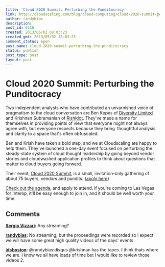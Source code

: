 ```yaml
---
title: 'Cloud 2020 Summit: Perturbing the Punditocracy'
link: http://cloudscaling.com/blog/cloud-computing/cloud-2020-summit-perturbing-the-punditocracy/
author: randybias
description: 
post_id: 6216
created: 2013/05/02 08:03:23
created_gmt: 2013/05/02 15:03:23
comment_status: open
post_name: cloud-2020-summit-perturbing-the-punditocracy
status: publish
post_type: post
layout: post
---
```


# Cloud 2020 Summit: Perturbing the Punditocracy

Two independent analysts who have contributed an unvarnished voice of pragmatism to the cloud conversation are Ben Kepes of [Diversity Limited](http://diversity.net.nz/) and Krishnan Subramanian of [Rishidot](http://krishworld.com/). They've made a name for themselves in providing points of view that everyone might not always agree with, but everyone respects because they bring  thoughtful analysis and clarity to a space that's often obfuscated.

Ben and Krish have taken a bold step, and we at Cloudscaling are happy to help them. They've launched a one-day event focused on perturbing the steady-state system of cloud thought leadership by going beyond vendor stories and cloudwashed application profiles to think about questions that matter to cloud buyers going forward.

Their event, [Cloud 2020 Summit](http://cloud2020summit.com/), is a small, invitation-only gathering of about 75 buyers, vendors and pundits. ([apply here](http://cloud2020.eventbrite.com/))

[Check out the agenda](http://cloud2020summit.com/agenda/), and apply to attend. If you're coming to Las Vegas for Interop, it'll be easy enough to join in, and it should be well worth your time.

## Comments

**[Sergio Vizzari](#3882 "2013-05-07 01:28:00"):** Any streaming?

**[randybias](#3886 "2013-05-12 17:58:00"):** No streaming, but the proceedings were recorded so I expect we will have some great high quality videos of the days' events.

**[jdsboston](#3887 "2013-07-03 11:52:00"):** @randybias:disqus @krishnan has the tapes. I think thats where we are. i know we all have loads of time but I would like to review those videos 2.

